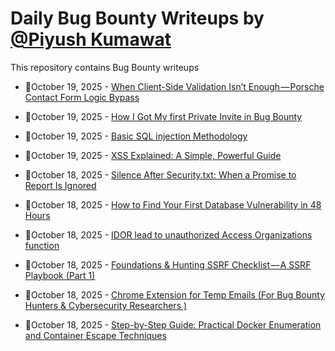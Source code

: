 # Daily Bug Bounty Writeups by [@Piyush Kumawat](https://twitter.com/piyush_supiy) 
This repository contains Bug Bounty writeups

<!-- BLOG-POST-LIST:START -->
 - 💯October 19, 2025 - [When Client-Side Validation Isn’t Enough — Porsche Contact Form Logic Bypass](https://medium.com/@ethan_hunt/when-client-side-validation-isnt-enough-porsche-contact-form-logic-bypass-91f2451015e3?source=rss------bug_bounty-5) 

 - 💯October 19, 2025 - [How I Got My first Private Invite in Bug Bounty](https://medium.com/activated-thinker/how-i-got-my-first-private-invite-in-bug-bounty-f51ea01e03a7?source=rss------bug_bounty-5) 

 - 💯October 19, 2025 - [Basic SQL injection Methodology](https://medium.com/@raihan408548/basic-sql-injection-methodology-9c606115eddb?source=rss------bug_bounty-5) 

 - 💯October 19, 2025 - [XSS Explained: A Simple, Powerful Guide](https://medium.com/@0xMuhammedAsfan/xss-explained-a-simple-powerful-guide-d87dadb92736?source=rss------bug_bounty-5) 

 - 💯October 18, 2025 - [Silence After Security.txt: When a Promise to Report Is Ignored](https://medium.com/@d.johnston_19172/silence-after-security-txt-when-a-promise-to-report-is-ignored-9efc2741f7a4?source=rss------bug_bounty-5) 

 - 💯October 18, 2025 - [How to Find Your First Database Vulnerability in 48 Hours](https://medium.com/@ibtissamhammadi1/how-to-find-your-first-database-vulnerability-in-48-hours-2738e70cd979?source=rss------bug_bounty-5) 

 - 💯October 18, 2025 - [IDOR lead to unauthorized Access Organizations function](https://medium.com/@HBlackGhost/idor-lead-to-unauthorized-access-organizations-function-0dc707011dd1?source=rss------bug_bounty-5) 

 - 💯October 18, 2025 - [Foundations &amp; Hunting SSRF Checklist — A SSRF Playbook &lpar;Part 1&rpar;](https://medium.com/@Aacle/foundations-hunting-ssrf-checklist-a-ssrf-playbook-part-1-795ef13e9d28?source=rss------bug_bounty-5) 

 - 💯October 18, 2025 - [Chrome Extension for Temp Emails &lpar;For Bug Bounty Hunters &amp; Cybersecurity Researchers &rpar;](https://medium.com/@shubhammpawar7438/chrome-extension-for-temp-emails-for-bug-bounty-hunters-cybersecurity-researchers-af25360ad2e1?source=rss------bug_bounty-5) 

 - 💯October 18, 2025 - [Step-by-Step Guide: Practical Docker Enumeration and Container Escape Techniques](https://medium.com/@verylazytech/step-by-step-guide-practical-docker-enumeration-and-container-escape-techniques-986e1d6a6919?source=rss------bug_bounty-5) 
<!-- BLOG-POST-LIST:END -->

